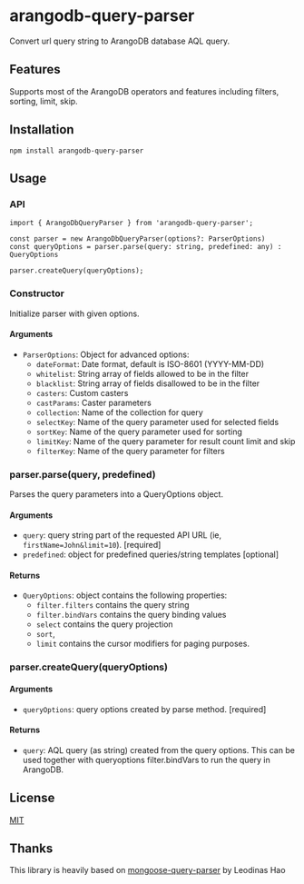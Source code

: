 # arangodb-query-parser

Convert url query string to ArangoDB database AQL query.

## Features

Supports most of the ArangoDB operators and features including filters, sorting, limit, skip.

## Installation
```
npm install arangodb-query-parser
```

## Usage

### API
```
import { ArangoDbQueryParser } from 'arangodb-query-parser';

const parser = new ArangoDbQueryParser(options?: ParserOptions)
const queryOptions = parser.parse(query: string, predefined: any) : QueryOptions

parser.createQuery(queryOptions);
```

### Constructor
Initialize parser with given options.

#### Arguments
- `ParserOptions`: Object for advanced options:
	- `dateFormat`: Date format, default is ISO-8601 (YYYY-MM-DD)
	- `whitelist`: String array of fields allowed to be in the filter
	- `blacklist`: String array of fields disallowed to be in the filter
	- `casters`: Custom casters
	- `castParams`: Caster parameters
	- `collection`: Name of the collection for query
	- `selectKey`: Name of the query parameter used for selected fields
	- `sortKey`: Name of the query parameter used for sorting
	- `limitKey`: Name of the query parameter for result count limit and skip
	- `filterKey`: Name of the query parameter for filters

### parser.parse(query, predefined)

Parses the query parameters into a QueryOptions object.

#### Arguments
- `query`: query string part of the requested API URL (ie, `firstName=John&limit=10`). [required]
- `predefined`: object for predefined queries/string templates [optional]

#### Returns
- `QueryOptions`: object contains the following properties:
    - `filter.filters` contains the query string
    - `filter.bindVars` contains the query binding values
    - `select` contains the query projection
    - `sort`, 
	- `limit`  contains the cursor modifiers for paging purposes.

### parser.createQuery(queryOptions)

#### Arguments
- `queryOptions`: query options created by parse method. [required]

#### Returns
- `query`: AQL query (as string) created from the query options. This can be used together with queryoptions filter.bindVars to run the query in ArangoDB.


## License
[MIT](LICENSE)

## Thanks

This library is heavily based on [mongoose-query-parser](https://github.com/leodinas-hao/mongoose-query-parser) by Leodinas Hao

